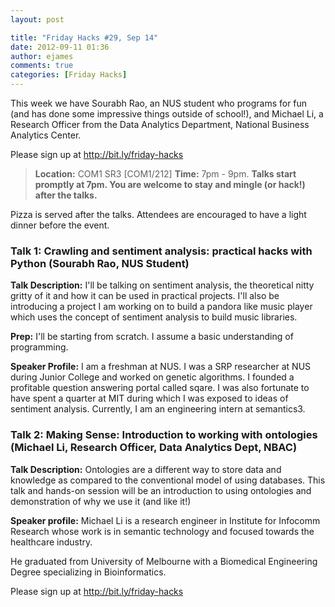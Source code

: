 ```yaml
---
layout: post

title: "Friday Hacks #29, Sep 14"
date: 2012-09-11 01:36
author: ejames
comments: true
categories: [Friday Hacks]
---
```

This week we have Sourabh Rao, an NUS student who programs for fun (and has done some impressive things outside of school!), and Michael Li, a Research Officer from the Data Analytics Department, National Business Analytics Center.

Please sign up at <a href="http://bit.ly/friday-hacks">http://bit.ly/friday-hacks</a>
<blockquote><strong>Location:</strong> COM1 SR3 [COM1/212]
<strong>Time:</strong> 7pm - 9pm.
<strong>Talks start promptly at 7pm. You are welcome to stay and mingle (or hack!) after the talks.</strong></blockquote>
Pizza is served after the talks. Attendees are encouraged to have a light dinner before the event.
<h3>Talk 1: Crawling and sentiment analysis: practical hacks with Python (Sourabh Rao, NUS Student)</h3>
<strong>Talk Description:</strong>
I'll be talking on sentiment analysis, the theoretical nitty gritty of it and how it can be used in practical projects. I'll also be introducing a project I am working on to build a pandora like music player which uses the concept of sentiment analysis to build music libraries.

<strong>Prep:</strong>
I'll be starting from scratch. I assume a basic understanding of programming.

<strong>Speaker Profile:</strong>
I am a freshman at NUS. I was a SRP researcher at NUS during Junior College and worked on genetic algorithms. I founded a profitable question answering portal called sqare. I was also fortunate to have spent a quarter at MIT during which I was exposed to ideas of sentiment analysis. Currently, I am an engineering intern at semantics3.
<h3>Talk 2: Making Sense: Introduction to working with ontologies (Michael Li, Research Officer, Data Analytics Dept, NBAC)</h3>
<strong>Talk Description:</strong>
Ontologies are a different way to store data and knowledge as compared to the conventional model of using databases. This talk and hands-on session will be an introduction to using ontologies and demonstration of why we use it (and like it!)

<strong>Speaker profile:</strong>
Michael Li is a research engineer in Institute for Infocomm Research whose work is in semantic technology and focused towards the healthcare industry.

He graduated from University of Melbourne with a Biomedical Engineering Degree specializing in Bioinformatics.

Please sign up at <a href="http://bit.ly/friday-hacks">http://bit.ly/friday-hacks</a>

&nbsp;
